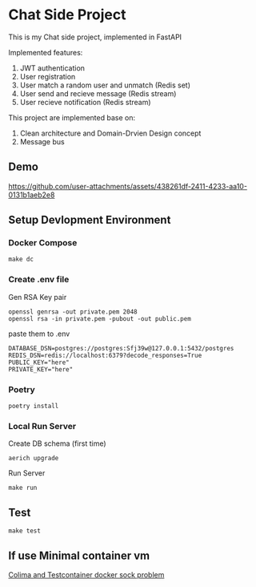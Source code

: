 # Chat Side Project

This is my Chat side project, implemented in FastAPI

Implemented features:

1. JWT authentication
1. User registration
1. User match a random user and unmatch (Redis set)
1. User send and recieve message (Redis stream)
1. User recieve notification (Redis stream)

This project are implemented base on:

1. Clean architecture and Domain-Drvien Design concept
1. Message bus

## Demo

<https://github.com/user-attachments/assets/438261df-2411-4233-aa10-0131b1aeb2e8>

## Setup Devlopment Environment

### Docker Compose

```shell
make dc
```

### Create .env file

Gen RSA Key pair

```shell
openssl genrsa -out private.pem 2048
openssl rsa -in private.pem -pubout -out public.pem
```

paste them to .env

```text
DATABASE_DSN=postgres://postgres:Sfj39w@127.0.0.1:5432/postgres
REDIS_DSN=redis://localhost:6379?decode_responses=True
PUBLIC_KEY="here"
PRIVATE_KEY="here"
```

### Poetry

```shell
poetry install
```

### Local Run Server

Create DB schema (first time)

```shell
aerich upgrade
```

Run Server

```shell
make run
```

## Test

```shell
make test
```

## If use Minimal container vm

[Colima and Testcontainer docker sock problem](<https://github.com/abiosoft/colima/blob/main/docs/FAQ.md#cannot-connect-to-the-docker-daemon-at-unixvarrundockersock-is-the-docker-daemon-running>
)
